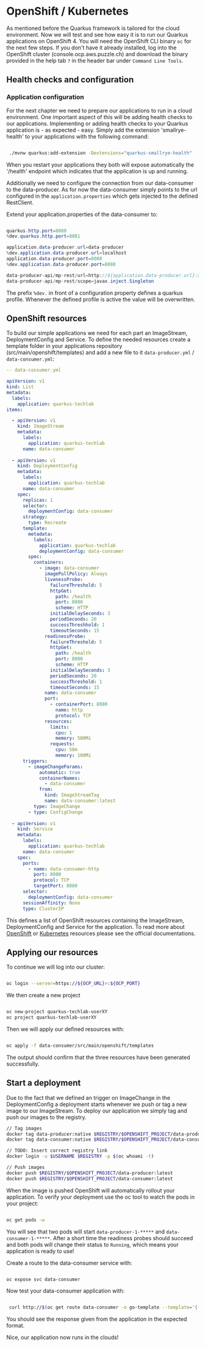 # OpenShift / Kubernetes

As mentioned before the Quarkus framework is tailored for the cloud environment. Now we will test and see how easy it is to run our Quarkus applications on OpenShift 4. You will need the OpenShift CLI binary `oc` for the next few steps. If you don't have it already installed, log into the OpenShift cluster (console.ocp.aws.puzzle.ch) and download the binary provided in the help tab `?` in the header bar under `Command Line Tools`.

## Health checks and configuration

### Application configuration

For the next chapter we need to prepare our applications to run in a cloud environment. One important aspect of this will be adding health checks to our applications. Implementing or adding health checks to your Quarkus application is - as expected - easy. Simply add the extension 'smallrye-health' to your applications with the following command:

```bash

 ./mvnw quarkus:add-extension -Dextensions="quarkus-smallrye-health"

```

When you restart your applications they both will expose automatically the '/health' endpoint which indicates that the application is up and running. 

Additionally we need to configure the connection from our data-consumer to the data-producer. As for now the data-consumer simply points to the url configured in the `application.properties` which gets injected to the defined RestClient. 

Extend your application.properties of the data-consumer to: 

```java

quarkus.http.port=8080
%dev.quarkus.http.port=8081

application.data-producer.url=data-producer
%dev.application.data-producer.url=localhost
application.data-producer.port=8080
%dev.application.data-producer.port=8080

data-producer-api/mp-rest/url=http://${application.data-producer.url}:${application.data-producer.port}
data-producer-api/mp-rest/scope=javax.inject.Singleton

```

The prefix `%dev.` in front of a configuration property defines a quarkus profile. Whenever the defined profile is active the value will be overwritten.

## OpenShift resources

To build our simple applications we need for each part an ImageStream, DeploymentConfig and Service. To define the needed resources create a template folder in your applications repository (src/main/openshift/templates) and add a new file to it `data-producer.yml` / `data-consumer.yml`: 

```yml
-- data-consumer.yml

apiVersion: v1
kind: List
metadata:
  labels:
    application: quarkus-techlab
items:

  - apiVersion: v1
    kind: ImageStream
    metadata:
      labels:
        application: quarkus-techlab
      name: data-consumer
  
  - apiVersion: v1
    kind: DeploymentConfig
    metadata:
      labels:
        application: quarkus-techlab
      name: data-consumer
    spec:
      replicas: 1
      selector:
        deploymentConfig: data-consumer
      strategy:
        type: Recreate
      template:
        metadata:
          labels:
            application: quarkus-techlab
            deploymentConfig: data-consumer
        spec:
          containers:
            - image: data-consumer
              imagePullPolicy: Always
              livenessProbe:
                failureThreshold: 5
                httpGet:
                  path: /health
                  port: 8080
                  scheme: HTTP
                initialDelaySeconds: 3
                periodSeconds: 20
                successThreshhold: 1
                timeoutSeconds: 15
              readinessProbe:
                failureThreshold: 5
                httpGet:
                  path: /health
                  port: 8080
                  scheme: HTTP
                initialDelaySeconds: 3
                periodSeconds: 20
                successThreshold: 1
                timeoutSeconds: 15
              name: data-consumer
              port:
                - containerPort: 8080
                  name: http
                  protocol: TCP
              resources:
                limits:
                  cpu: 1
                  memory: 500Mi
                requests:
                  cpu: 50m
                  memory: 100Mi
      triggers:
        - imageChangeParams:
            automatic: true
            containerNames: 
              - data-consumer
            from:
              kind: ImageStreamTag
              name: data-consumer:latest
          type: ImageChange
        - type: ConfigChange
  
  - apiVersion: v1
    kind: Service
    metadata:
      labels:
        application: quarkus-techlab
      name: data-consumer
    spec:
      ports:
        - name: data-consumer-http
          port: 8080
          protocol: TCP
          targetPort: 8080
      selector:
        deploymentConfig: data-consumer
      sessionAffinity: None
      type: ClusterIP

```

This defines a list of OpenShift resources containing the ImageStream, DeploymentConfig and Service for the application. To read more about [OpenShift](https://docs.openshift.com/container-platform/4.5/welcome/index.html) or [Kubernetes](https://kubernetes.io/docs/home/) resources please see the official documentations. 


## Applying our resources

To continue we will log into our cluster: 

```bash

oc login --server=https://${OCP_URL}>:${OCP_PORT}

```

We then create a new project

```bash

oc new-project quarkus-techlab-userXY
oc project quarkus-techlab-userXY

```

Then we will apply our defined resources with:

```bash

oc apply -f data-consumer/src/main/openshift/templates

```

The output should confirm that the three resources have been generated successfully. 

## Start a deployment

Due to the fact that we defined an trigger on ImageChange in the DeploymentConfig a deployment starts whenever we push or tag a new image to our ImageStream. To deploy our application we simply tag and push our images to the registry.

```bash
// Tag images
docker tag data-producer:native $REGISTRY/$OPENSHIFT_PROJECT/data-producer:latest
docker tag data-consumer:native $REGISTRY/$OPENSHIFT_PROJECT/data-consumer:latest

// TODO: Insert correct registry link
docker login -u $USERNAME $REGISTRY -p $(oc whoami -t)

// Push images
docker push $REGISTRY/$OPENSHIFT_PROJECT/data-producer:latest
docker push $REGISTRY/$OPENSHIFT_PROJECT/data-consumer:latest

```

When the image is pushed OpenShift will automatically rollout your application. To verify your deployment use the oc tool to watch the pods in your project:

```bash

oc get pods -w

```

You will see that two pods will start `data-producer-1-*****` and `data-consumer-1-*****`. After a short time the readiness probes should succeed and both pods will change their status to `Running`, which means your application is ready to use!

Create a route to the data-consumer service with: 

```bash

oc expose svc data-consumer

```

Now test your data-consumer application with:

```bash

 curl http://$(oc get route data-consumer -o go-template --template='{{.spec.host}}')/data

``` 

You should see the response given from the application in the expected format. 

Nice, our application now runs in the clouds!
